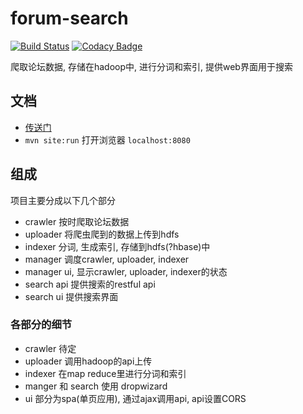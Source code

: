 # forum-search

[![Build Status](https://travis-ci.org/at15/forum-search.svg?branch=master)](https://travis-ci.org/at15/forum-search)
[![Codacy Badge](https://api.codacy.com/project/badge/grade/790be2c9fe3b469c8a9660c6b8d67a43)](https://www.codacy.com/app/at15/forum-search)

爬取论坛数据, 存储在hadoop中, 进行分词和索引, 提供web界面用于搜索

## 文档

- [传送门](src/site/markdown/index.md)
- `mvn site:run` 打开浏览器 `localhost:8080`

## 组成

项目主要分成以下几个部分

- crawler 按时爬取论坛数据
- uploader 将爬虫爬到的数据上传到hdfs
- indexer 分词, 生成索引, 存储到hdfs(?hbase)中
- manager 调度crawler, uploader, indexer
- manager ui, 显示crawler, uploader, indexer的状态
- search api 提供搜索的restful api
- search ui 提供搜索界面

### 各部分的细节

- crawler 待定
- uploader 调用hadoop的api上传
- indexer 在map reduce里进行分词和索引
- manger 和 search 使用 dropwizard
- ui 部分为spa(单页应用), 通过ajax调用api, api设置CORS